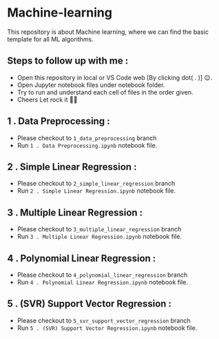 # Machine-learning
This repository is about Machine learning, where we can find the basic template for all ML algorithms. 

## Steps to follow up with me :
- Open this repository in local or VS Code web [By clicking dot( . )] 😉. 
- Open Jupyter notebook files under notebook folder. 
- Try to run and understand each cell of files in the order given.
- Cheers Let rock it 🎉🥳

## 1 . Data Preprocessing :
- Please checkout to ```1_data_preprocessing``` branch 
- Run ```1 . Data Preprocessing.ipynb``` notebook file.

## 2 . Simple Linear Regression :
- Please checkout to ```2_simple_linear_regression``` branch 
- Run ```2 . Simple Linear Regression.ipynb``` notebook file.

## 3 . Multiple Linear Regression :
- Please checkout to ```3_multiple_linear_regression``` branch 
- Run ```3 . Multiple Linear Regression.ipynb``` notebook file.

## 4 . Polynomial Linear Regression :
- Please checkout to ```4_polynomial_linear_regression``` branch 
- Run ```4 . Polynomial Linear Regression.ipynb``` notebook file.

## 5 . (SVR) Support Vector Regression :
- Please checkout to ```5_svr_support_vector_regression``` branch 
- Run ```5 . (SVR) Support Vector Regression.ipynb``` notebook file.
